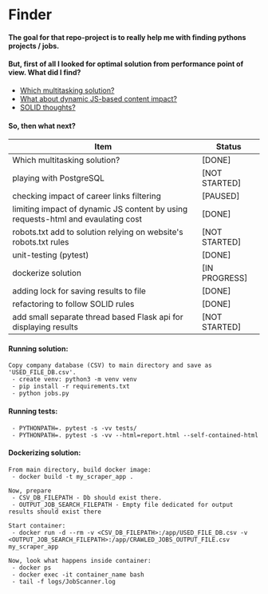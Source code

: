# Finder
#### The goal for that repo-project is to really help me with finding pythons projects / jobs.

#### But, first of all I looked for optimal solution from performance point of view. What did I find?
 - [Which multitasking solution?](https://github.com/DanielPalacz/Finder/blob/master/NOTES/README__WHICH_MULTITASKING_SOLUTIONS.md)
 - [What about dynamic JS-based content impact?](https://github.com/DanielPalacz/Finder/blob/master/NOTES/README__DYNAMIC_JS_IMPACT.md)
 - [SOLID thoughts?](https://github.com/DanielPalacz/Finder/blob/master/NOTES/README__SOLID_THOUGHTS.md)


#### So, then what next?

| Item                                                                             | Status        |
|----------------------------------------------------------------------------------|---------------|
| Which multitasking solution?                                                     | [DONE]        |
| playing with PostgreSQL                                                          | [NOT STARTED] |
| checking impact of career links filtering                                        | [PAUSED]      |
| limiting impact of dynamic JS content by using requests-html and evaulating cost | [DONE]        |
| robots.txt add to solution relying on website's robots.txt rules                 | [NOT STARTED] |
| unit-testing (pytest)                                                            | [DONE]        |
| dockerize solution                                                               | [IN PROGRESS] |
| adding lock for saving results to file                                           | [DONE]        |
| refactoring to follow SOLID rules                                                | [DONE]        |
| add small separate thread based Flask api for displaying results                 | [NOT STARTED] |



#### Running solution:
```
Copy company database (CSV) to main directory and save as 'USED_FILE_DB.csv'.
 - create venv: python3 -m venv venv
 - pip install -r requirements.txt
 - python jobs.py
```


#### Running tests:
```
 - PYTHONPATH=. pytest -s -vv tests/
 - PYTHONPATH=. pytest -s -vv --html=report.html --self-contained-html
```

#### Dockerizing solution:
```
From main directory, build docker image:
 - docker build -t my_scraper_app .

Now, prepare
 - CSV_DB_FILEPATH - Db should exist there.
 - OUTPUT_JOB_SEARCH_FILEPATH - Empty file dedicated for output results should exist there

Start container:
 - docker run -d --rm -v <CSV_DB_FILEPATH>:/app/USED_FILE_DB.csv -v <OUTPUT_JOB_SEARCH_FILEPATH>:/app/CRAWLED_JOBS_OUTPUT_FILE.csv my_scraper_app

Now, look what happens inside container:
 - docker ps
 - docker exec -it container_name bash
 - tail -f logs/JobScanner.log
```

